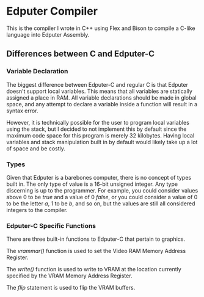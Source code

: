 # Edputer Compiler

This is the compiler I wrote in C++ using Flex and Bison to compile a C-like language into Edputer Assembly.

## Differences between C and Edputer-C

### Variable Declaration

The biggest difference between Edputer-C and regular C is that Edputer doesn't support local variables. This means that all variables are statically assigned a place in RAM. All variable declarations should be made in global space, and any attempt to declare a variable inside a function will result in a syntax error.

However, it is technically possible for the user to program local variables using the stack, but I decided to not implement this by default since the maximum code space for this program is merely 32 kilobytes. Having local variables and stack manipulation built in by default would likely take up a lot of space and be costly.

### Types

Given that Edputer is a barebones computer, there is no concept of types built in. The only type of value is a 16-bit unsigned integer. Any type discerning is up to the programmer. For example, you could consider values above 0 to be *true* and a value of 0 *false*, or you could consider a value of 0 to be the letter *a*, 1 to be *b*, and so on, but the values are still all considered integers to the compiler. 

### Edputer-C Specific Functions

There are three built-in functions to Edputer-C that pertain to graphics. 

The *vrammar()* function is used to set the Video RAM Memory Address Register. 

The *write()* function is used to write to VRAM at the location currently specified by the VRAM Memory Address Register.

The *flip* statement is used to flip the VRAM buffers. 